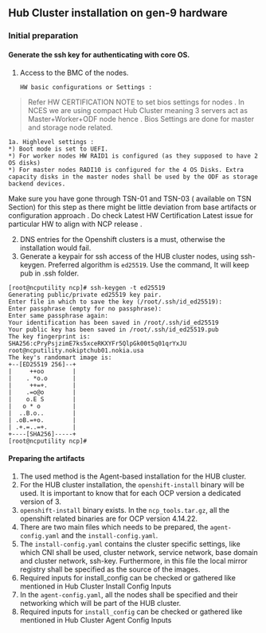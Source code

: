 ## Hub Cluster installation on gen-9 hardware

### Initial preparation 

#### Generate the ssh key for authenticating with core OS. 


1. Access to the BMC of the nodes. 

    `HW basic configurations or Settings :`

> Refer HW CERTIFICATION NOTE  to set bios settings for nodes . In NCES we are using compact Hub Cluster meaning 3 servers act as Master+Worker+ODF node hence . Bios Settings are done for master and storage node related.


    1a. Highlevel settings :
    *) Boot mode is set to UEFI.
    *) For worker nodes HW RAID1 is configured (as they supposed to have 2 OS disks)
    *) For master nodes RADI10 is configured for the 4 OS Disks. Extra capacity disks in the master nodes shall be used by the ODF as storage backend devices. 

Make sure you have gone through TSN-01 and TSN-03 ( available on TSN Section)  for this step as there might be little deviation from base artifacts or configuration approach . Do check Latest HW Certification Latest issue for particular HW to align with NCP release . 

2. DNS entries for the Openshift clusters is a must, otherwise the installation would fail.
3. Generate a keypair for ssh access of the HUB cluster nodes, using ssh-keygen. Preferred algorithm is `ed25519`. Use the command, It will keep pub in .ssh folder.


```
[root@ncputility ncp]# ssh-keygen -t ed25519
Generating public/private ed25519 key pair.
Enter file in which to save the key (/root/.ssh/id_ed25519): 
Enter passphrase (empty for no passphrase): 
Enter same passphrase again: 
Your identification has been saved in /root/.ssh/id_ed25519
Your public key has been saved in /root/.ssh/id_ed25519.pub
The key fingerprint is:
SHA256:cPryPsjzimE7ks5xceRKXYFr5QlpGk00t5q01qrYxJU root@ncputility.nokiptchub01.nokia.usa
The key's randomart image is:
+--[ED25519 256]--+
|     ++oo        |
|    . *o.o       |
|     ++=+.       |
|    .=o@o        |
|    o.E S        |
|   o * o         |
|  ..B.o..        |
| .oB.=+o.        |
| .+.=..=+.       |
+----[SHA256]-----+
[root@ncputility ncp]# 
```


#### Preparing the artifacts

1. The used method is the Agent-based installation for the HUB cluster.
2. For the HUB cluster installation, the `openshift-install` binary will be used. It is important to know that for each OCP version a dedicated version of 3.
3. `openshift-install` binary exists. In the `ncp_tools.tar.gz`, all the openshift related binaries are for OCP version 4.14.22.
4. There are two main files which needs to be prepared, the `agent-config.yaml` and the `install-config.yaml`. 
5. The `install-config.yaml` contains the cluster specific settings, like which CNI shall be used, cluster network, service network, base domain and cluster network, ssh-key. Furthermore, in this file the local mirror registry shall be specified as the source of the images. 
6. Required inputs for install_config can be checked or gathered like mentioned in Hub Cluster Install Config Inputs
7. In the `agent-config.yaml`, all the nodes shall be specified and their networking which will be part of the HUB cluster.
8. Required inputs for `install_config` can be checked or gathered like mentioned in Hub Cluster Agent Config Inputs
